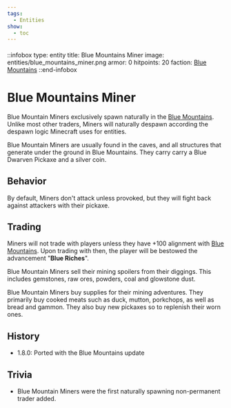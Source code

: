 ```yaml
---
tags:
  - Entities
show:
  - toc
---
```


####

::infobox
type: entity
title: Blue Mountains Miner
image: entities/blue_mountains_miner.png
armor: 0
hitpoints: 20
faction: [Blue Mountains](/Extended-Wiki/wiki/Blue_Mountains_(Faction))
::end-infobox

# Blue Mountains Miner

Blue Mountain Miners exclusively spawn naturally in the [Blue Mountains](/Extended-Wiki/wiki/Blue_Mountains_(Faction)). Unlike most other traders, Miners will naturally despawn according the despawn logic Minecraft uses for entities.

Blue Mountain Miners are usually found in the caves, and all structures that generate under the ground in Blue Mountains. They carry carry a Blue Dwarven Pickaxe and a silver coin.

## Behavior

By default, Miners don't attack unless provoked, but they will fight back against attackers with their pickaxe.

## Trading

Miners will not trade with players unless they have +100 alignment with [Blue Mountains](/Extended-Wiki/wiki/Blue_Mountains_(Faction)). Upon trading with then, the player will be bestowed the advancement "**Blue Riches**".

Blue Mountain Miners sell their mining spoilers from their diggings. This includes gemstones, raw ores, powders, coal and glowstone dust.

Blue Mountain Miners buy supplies for their mining adventures. They primarily buy cooked meats such as duck, mutton, porkchops, as well as bread and gammon. They also buy new pickaxes so to replenish their worn ones. 

## History
- 1.8.0: Ported with the Blue Mountains update

## Trivia

- Blue Mountain Miners were the first naturally spawning non-permanent trader added.
